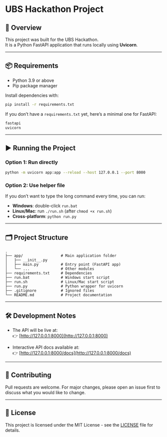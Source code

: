 # UBS Hackathon Project

## 🚀 Overview
This project was built for the UBS Hackathon.  
It is a Python FastAPI application that runs locally using **Uvicorn**.

---

## 📦 Requirements
- Python 3.9 or above
- Pip package manager

Install dependencies with:

```bash
pip install -r requirements.txt
```

If you don’t have a `requirements.txt` yet, here’s a minimal one for FastAPI:

```txt
fastapi
uvicorn
```

---

## ▶️ Running the Project

### Option 1: Run directly
```bash
python -m uvicorn app:app --reload --host 127.0.0.1 --port 8000
```

### Option 2: Use helper file
If you don’t want to type the long command every time, you can run:

- **Windows**: double-click `run.bat`  
- **Linux/Mac**: run `./run.sh` (after `chmod +x run.sh`)  
- **Cross-platform**: `python run.py`

---

## 🗂️ Project Structure
```
.
├── app/                 # Main application folder
│   ├── __init__.py
│   ├── main.py          # Entry point (FastAPI app)
│   └── ...              # Other modules
├── requirements.txt     # Dependencies
├── run.bat              # Windows start script
├── run.sh               # Linux/Mac start script
├── run.py               # Python wrapper for uvicorn
├── .gitignore           # Ignored files
└── README.md            # Project documentation
```

---

## 🛠️ Development Notes
- The API will be live at:  
  👉 [http://127.0.0.1:8000](http://127.0.0.1:8000)

- Interactive API docs available at:  
  👉 [http://127.0.0.1:8000/docs](http://127.0.0.1:8000/docs)

---

## 🤝 Contributing
Pull requests are welcome. For major changes, please open an issue first to discuss what you would like to change.

---

## 📜 License
This project is licensed under the MIT License - see the [LICENSE](LICENSE) file for details.
